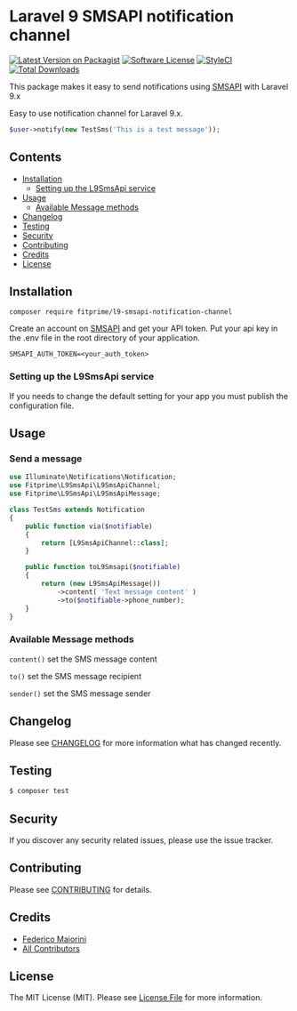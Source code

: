 # Laravel 9 SMSAPI notification channel

[![Latest Version on Packagist](https://img.shields.io/packagist/v/fitprime/l9-smsapi-notification-channel.svg?style=flat-square)](https://packagist.org/packages/fitprime/l9-smsapi-notification-channel)
[![Software License](https://img.shields.io/badge/license-MIT-brightgreen.svg?style=flat-square)](LICENSE.md)
[![StyleCI](https://styleci.io/repos/509148617/shield)](https://styleci.io/repos/509148617)
[![Total Downloads](https://img.shields.io/packagist/dt/fitprime/l9-smsapi-notification-channel.svg?style=flat-square)](https://packagist.org/packages/fitprime/l9-smsapi-notification-channel)

This package makes it easy to send notifications using [SMSAPI](https://www.smsapi.com/it) with Laravel 9.x

Easy to use notification channel for Laravel 9.x.

```php
$user->notify(new TestSms('This is a test message'));
```


## Contents

- [Installation](#installation)
	- [Setting up the L9SmsApi service](#setting-up-the-L9SmsApi-service)
- [Usage](#usage)
	- [Available Message methods](#available-message-methods)
- [Changelog](#changelog)
- [Testing](#testing)
- [Security](#security)
- [Contributing](#contributing)
- [Credits](#credits)
- [License](#license)


## Installation

```
composer require fitprime/l9-smsapi-notification-channel
```

Create an account on [SMSAPI](https://www.smsapi.com/it) and get your API token.
Put your api key in the .env file in the root directory of your application.
    
```dotenv
SMSAPI_AUTH_TOKEN=<your_auth_token>
```

### Setting up the L9SmsApi service

If you needs to change the default setting for your app you must publish the configuration file. 

## Usage

### Send a message

```php
use Illuminate\Notifications\Notification;
use Fitprime\L9SmsApi\L9SmsApiChannel;
use Fitprime\L9SmsApi\L9SmsApiMessage;

class TestSms extends Notification
{
    public function via($notifiable)
    {
        return [L9SmsApiChannel::class];
    }

    public function toL9Smsapi($notifiable)
    {
        return (new L9SmsApiMessage())
            ->content( 'Text message content' )
            ->to($notifiable->phone_number);
    }
}
```

### Available Message methods

`content()` set the SMS message content

`to()` set the SMS message recipient

`sender()` set the SMS message sender

## Changelog

Please see [CHANGELOG](CHANGELOG.md) for more information what has changed recently.

## Testing

``` bash
$ composer test
```

## Security

If you discover any security related issues, please use the issue tracker.

## Contributing

Please see [CONTRIBUTING](CONTRIBUTING.md) for details.

## Credits

- [Federico Maiorini](https://github.com/Procionegobbo)
- [All Contributors](../../contributors)

## License

The MIT License (MIT). Please see [License File](LICENSE.md) for more information.
